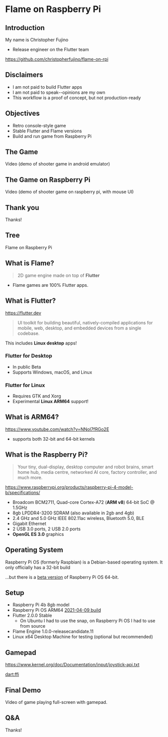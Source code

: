 # Flame on Raspberry Pi

## Introduction

My name is Christopher Fujino
- Release engineer on the Flutter team

https://github.com/christopherfujino/flame-on-rpi

## Disclaimers

- I am not paid to build Flutter apps
- I am not paid to speak--opinions are my own
- This workflow is a proof of concept, but not production-ready

## Objectives

- Retro console-style game
- Stable Flutter and Flame versions
- Build and run game from Raspberry Pi

## The Game

Video (demo of shooter game in android emulator)

## The Game on Raspberry Pi

Video (demo of shooter game on raspberry pi, with mouse UI)

## Thank you

Thanks!

## Tree

Flame on Raspberry Pi

## What is Flame?

> 2D game engine made on top of **Flutter**

- Flame games are 100% Flutter apps.

## What is Flutter?

https://flutter.dev

> UI toolkit for building beautiful, natively-compiled applications for mobile,
> web, desktop, and embedded devices from a single codebase.

This includes **Linux desktop** apps!

### Flutter for Desktop

- In public Beta
- Supports Windows, macOS, and Linux

### Flutter for Linux

- Requires GTK and Xorg
- Experimental **Linux ARM64** support!

## What is ARM64?

https://www.youtube.com/watch?v=NNol7fRGo2E

- supports both 32-bit and 64-bit kernels

## What is the Raspberry Pi?

> Your tiny, dual-display, desktop computer and robot brains, smart home hub,
> media centre, networked AI core, factory controller, and much more.

https://www.raspberrypi.org/products/raspberry-pi-4-model-b/specifications/

- Broadcom BCM2711, Quad-core Cortex-A72 (**ARM v8**) 64-bit SoC @ 1.5GHz
- 8gb LPDDR4-3200 SDRAM (also available in 2gb and 4gb)
- 2.4 GHz and 5.0 GHz IEEE 802.11ac wireless, Bluetooth 5.0, BLE
- Gigabit Ethernet
- 2 USB 3.0 ports, 2 USB 2.0 ports
- **OpenGL ES 3.0** graphics

## Operating System

Raspberry Pi OS (formerly Raspbian) is a Debian-based operating system. It only
officially has a 32-bit build

...but there is a [beta version](https://downloads.raspberrypi.org/raspios_arm64/images/raspios_arm64-2021-04-09/)
of Raspberry Pi OS 64-bit.

## Setup

- Raspberry Pi 4b 8gb model
- Raspberry Pi OS ARM64 [2021-04-09 build](https://downloads.raspberrypi.org/raspios_arm64/images/raspios_arm64-2021-04-09/2021-03-04-raspios-buster-arm64.zip)
- Flutter 2.0.0 Stable
  - On Ubuntu I had to use the snap, on Raspberry Pi OS I had to use from source
- Flame Engine 1.0.0-releasecandidate.11
- Linux x64 Desktop Machine for testing (optional but recommended)

## Gamepad

https://www.kernel.org/doc/Documentation/input/joystick-api.txt

[dart:ffi](https://dart.dev/guides/libraries/c-interop)

## Final Demo

Video of game playing full-screen with gamepad.

## Q&A

Thanks!
